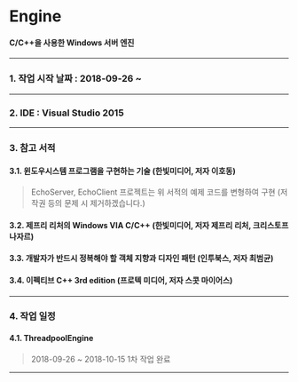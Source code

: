 # Engine
#### C/C++을 사용한 Windows 서버 엔진
****
### 1. 작업 시작 날짜 : 2018-09-26 ~
****
### 2. IDE : Visual Studio 2015
****
### 3. 참고 서적
#### 3.1. 윈도우시스템 프로그램을 구현하는 기술 (한빛미디어, 저자 이호동)
> EchoServer, EchoClient 프로젝트는 위 서적의 예제 코드를 변형하여 구현 (저작권 등의 문제 시 제거하겠습니다.)
#### 3.2. 제프리 리처의 Windows VIA C/C++ (한빛미디어, 저자 제프리 리처, 크리스토프 나자르)
#### 3.3. 개발자가 반드시 정복해야 할 객체 지향과 디자인 패턴 (인투북스, 저자 최범균)
#### 3.4. 이펙티브 C++ 3rd edition (프로텍 미디어, 저자 스콧 마이어스)
****
### 4. 작업 일정
#### 4.1. ThreadpoolEngine
> 2018-09-26 ~ 2018-10-15 1차 작업 완료

****
